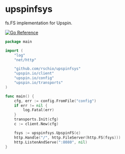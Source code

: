 # upspinfsys
fs.FS implementation for Upspin.

[![Go Reference](https://pkg.go.dev/badge/github.com/rschio/upspinfsys.svg)](https://pkg.go.dev/github.com/rschio/upspinfsys)

```go
package main

import (
	"log"
	"net/http"

	"github.com/rschio/upspinfsys"
	"upspin.io/client"
	"upspin.io/config"
	"upspin.io/transports"
)

func main() {
	cfg, err := config.FromFile("config")
	if err != nil {
		log.Fatal(err)
	}
	transports.Init(cfg)
	c := client.New(cfg)

	fsys := upspinfsys.UpspinFS(c)
	http.Handle("/", http.FileServer(http.FS(fsys)))
	http.ListenAndServe(":8080", nil)
}
```
